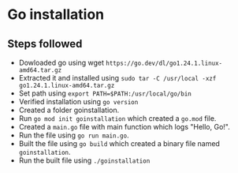 # Go installation

## Steps followed

- Dowloaded go using wget `https://go.dev/dl/go1.24.1.linux-amd64.tar.gz`
- Extracted it and installed using `sudo tar -C /usr/local -xzf go1.24.1.linux-amd64.tar.gz`
- Set path using `export PATH=$PATH:/usr/local/go/bin`
- Verified installation using `go version`
- Created a folder goinstallation.
- Run `go mod init goinstallation` which created a `go.mod` file.
- Created a `main.go` file with main function which logs "Hello, Go!".
- Run the file using `go run main.go`.
- Built the file using `go build` which created a binary file named `goinstallation`.
- Run the built file using `./goinstallation`
